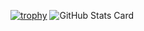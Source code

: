 [![trophy](https://github-profile-trophy.vercel.app/?username=PenRaiStudio&theme=darkhub)](https://github.com/ryo-ma/github-profile-trophy)
![GitHub Stats Card](https://github-readme-stats.vercel.app/api?username=PenRaiStudio)
